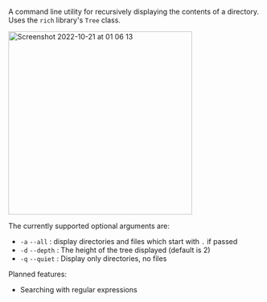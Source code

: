 A command line utility for recursively displaying the contents of a directory. Uses
the `rich` library's `Tree` class.

<img width="365" alt="Screenshot 2022-10-21 at 01 06 13" src="https://user-images.githubusercontent.com/104148871/197081775-618902b8-23ec-4248-bb2e-e4a5fc6aa809.png">

 The currently supported optional arguments are:

 - `-a` `--all` : display directories and files  which start with `.` if passed
 - `-d` `--depth` : The height of the tree displayed (default is 2)
 - `-q` `--quiet` : Display only directories, no files

Planned features:
 - Searching with regular expressions
